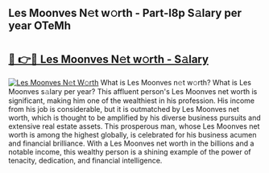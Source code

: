 ## Les Moonves N𝚎t w𝚘rth - Part-I8p S𝚊lary per year OTeMh

# <h2><a href="http://gc3xini.nevu.top/?p=Les+Moonves">🔗 👉🔴 Les Moonves N𝚎t w𝚘rth - S𝚊lary</a></h2>

[![Les Moonves N𝚎t W𝚘rth](https://i.imgur.com/Oavwk0R.jpeg)](http://gc3xini.nevu.top/?p=Les+Moonves)
What is Les Moonves n𝚎t w𝚘rth? What is Les Moonves s𝚊lary per year?
This affluent person's Les Moonves net worth is significant, making him one of the wealthiest in his profession. His income from his job is considerable, but it is outmatched by Les Moonves net worth, which is thought to be amplified by his diverse business pursuits and extensive real estate assets. This prosperous man, whose Les Moonves net worth is among the highest globally, is celebrated for his business acumen and financial brilliance. With a Les Moonves net worth in the billions and a notable income, this wealthy person is a shining example of the power of tenacity, dedication, and financial intelligence.
